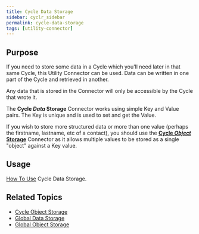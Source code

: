 ```yaml
---
title: Cycle Data Storage
sidebar: cyclr_sidebar
permalink: cycle-data-storage
tags: [utility-connector]
---
```


## Purpose

If you need to store some data in a Cycle which you'll need later in that same Cycle, this Utility Connector can be used.  Data can be written in one part of the Cycle and retrieved in another.

Any data that is stored in the Connector will only be accessible by the Cycle that wrote it.

The **Cycle *Data* Storage** Connector works using simple Key and Value pairs.  The Key is unique and is used to set and get the Value.

If you wish to store more structured data or more than one value (perhaps the firstname, lastname, etc of a contact), you should use the **[Cycle *Object* Storage](./cycle-object-storage)** Connector as it allows multiple values to be stored as a single "object" against a Key value.

## Usage

[How To Use](./data-storage-usage) Cycle Data Storage.

## Related Topics

* [Cycle Object Storage](./cycle-object-storage)
* [Global Data Storage](./global-data-storage)
* [Global Object Storage](./global-object-storage)
